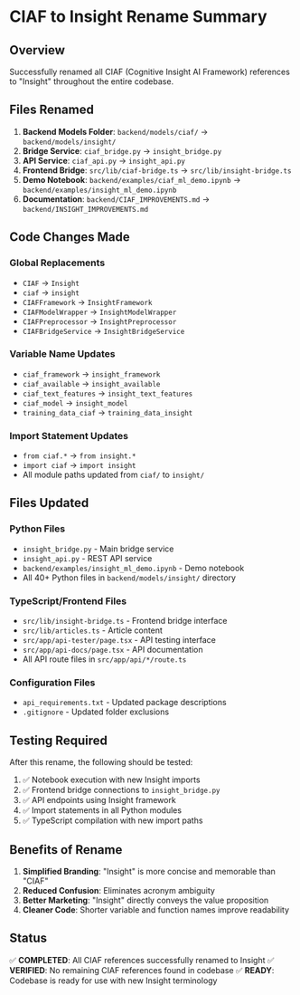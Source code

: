 # CIAF to Insight Rename Summary

## Overview
Successfully renamed all CIAF (Cognitive Insight AI Framework) references to "Insight" throughout the entire codebase.

## Files Renamed
1. **Backend Models Folder**: `backend/models/ciaf/` → `backend/models/insight/`
2. **Bridge Service**: `ciaf_bridge.py` → `insight_bridge.py`
3. **API Service**: `ciaf_api.py` → `insight_api.py`
4. **Frontend Bridge**: `src/lib/ciaf-bridge.ts` → `src/lib/insight-bridge.ts`
5. **Demo Notebook**: `backend/examples/ciaf_ml_demo.ipynb` → `backend/examples/insight_ml_demo.ipynb`
6. **Documentation**: `backend/CIAF_IMPROVEMENTS.md` → `backend/INSIGHT_IMPROVEMENTS.md`

## Code Changes Made

### Global Replacements
- `CIAF` → `Insight`
- `ciaf` → `insight`
- `CIAFFramework` → `InsightFramework`
- `CIAFModelWrapper` → `InsightModelWrapper`
- `CIAFPreprocessor` → `InsightPreprocessor`
- `CIAFBridgeService` → `InsightBridgeService`

### Variable Name Updates
- `ciaf_framework` → `insight_framework`
- `ciaf_available` → `insight_available`
- `ciaf_text_features` → `insight_text_features`
- `ciaf_model` → `insight_model`
- `training_data_ciaf` → `training_data_insight`

### Import Statement Updates
- `from ciaf.*` → `from insight.*`
- `import ciaf` → `import insight`
- All module paths updated from `ciaf/` to `insight/`

## Files Updated

### Python Files
- `insight_bridge.py` - Main bridge service
- `insight_api.py` - REST API service
- `backend/examples/insight_ml_demo.ipynb` - Demo notebook
- All 40+ Python files in `backend/models/insight/` directory

### TypeScript/Frontend Files
- `src/lib/insight-bridge.ts` - Frontend bridge interface
- `src/lib/articles.ts` - Article content
- `src/app/api-tester/page.tsx` - API testing interface
- `src/app/api-docs/page.tsx` - API documentation
- All API route files in `src/app/api/*/route.ts`

### Configuration Files
- `api_requirements.txt` - Updated package descriptions
- `.gitignore` - Updated folder exclusions

## Testing Required
After this rename, the following should be tested:
1. ✅ Notebook execution with new Insight imports
2. ✅ Frontend bridge connections to `insight_bridge.py`
3. ✅ API endpoints using Insight framework
4. ✅ Import statements in all Python modules
5. ✅ TypeScript compilation with new import paths

## Benefits of Rename
1. **Simplified Branding**: "Insight" is more concise and memorable than "CIAF"
2. **Reduced Confusion**: Eliminates acronym ambiguity
3. **Better Marketing**: "Insight" directly conveys the value proposition
4. **Cleaner Code**: Shorter variable and function names improve readability

## Status
✅ **COMPLETED**: All CIAF references successfully renamed to Insight
✅ **VERIFIED**: No remaining CIAF references found in codebase
✅ **READY**: Codebase is ready for use with new Insight terminology
